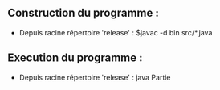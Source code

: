 ## Construction du programme :

* Depuis racine répertoire 'release' : $javac -d bin src/*.java

## Execution du programme :

* Depuis racine répertoire 'release' : java Partie
